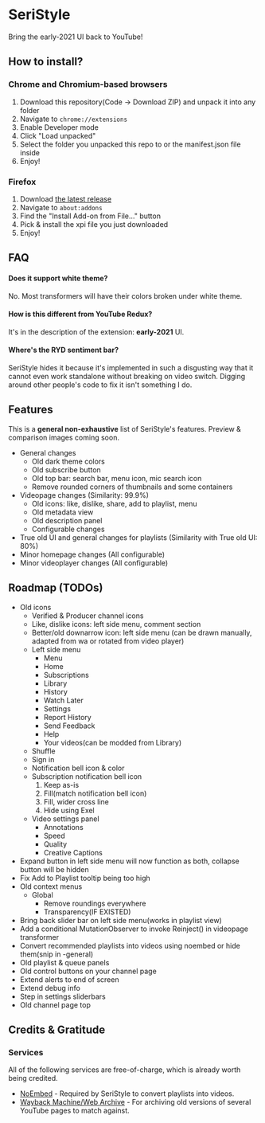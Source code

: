# SeriStyle
Bring the early-2021 UI back to YouTube!

## How to install? <!-- This could use a better English -->
### Chrome and Chromium-based browsers
1. Download this repository(Code -> Download ZIP) and unpack it into any folder
2. Navigate to `chrome://extensions`
3. Enable Developer mode
4. Click "Load unpacked"
5. Select the folder you unpacked this repo to or the manifest.json file inside
6. Enjoy!
### Firefox
1. Download [the latest release](https://github.com/Alluseri/SeriStyle/releases)
2. Navigate to `about:addons`
3. Find the "Install Add-on from File..." button
4. Pick & install the xpi file you just downloaded
5. Enjoy!

## FAQ <!-- Nobody ever asked one. Oh well. -->
#### Does it support white theme?
No. Most transformers will have their colors broken under white theme.
#### How is this different from YouTube Redux?
It's in the description of the extension: **early-2021** UI.
#### Where's the RYD sentiment bar?
SeriStyle hides it because it's implemented in such a disgusting way that it cannot even work standalone without breaking on video switch. Digging around other people's code to fix it isn't something I do.

## Features
This is a **general non-exhaustive** list of SeriStyle's features. Preview & comparison images coming soon.
- General changes
  - Old dark theme colors
  - Old subscribe button
  - Old top bar: search bar, menu icon, mic search icon
  - Remove rounded corners of thumbnails and some containers
- Videopage changes (Similarity: 99.9%)
  - Old icons: like, dislike, share, add to playlist, menu
  - Old metadata view
  - Old description panel
  - Configurable changes
- True old UI and general changes for playlists (Similarity with True old UI: 80%)
- Minor homepage changes (All configurable)
- Minor videoplayer changes (All configurable)

## Roadmap (TODOs)
- Old icons
  - Verified & Producer channel icons
  - Like, dislike icons: left side menu, comment section
  - Better/old downarrow icon: left side menu (can be drawn manually, adapted from wa or rotated from video player)
  - Left side menu
    - Menu
    - Home
    - Subscriptions
    - Library
    - History
    - Watch Later
    - Settings
    - Report History
    - Send Feedback
    - Help
    - Your videos(can be modded from Library)
  - Shuffle
  - Sign in
  - Notification bell icon & color
  - Subscription notification bell icon
    1. Keep as-is
    2. Fill(match notification bell icon)
    3. Fill, wider cross line
    4. Hide using Exel
  - Video settings panel
    - Annotations
    - Speed
    - Quality
    - Creative Captions
- Expand button in left side menu will now function as both, collapse button will be hidden
- Fix Add to Playlist tooltip being too high
- Old context menus
  - Global
    - Remove roundings everywhere
    - Transparency(IF EXISTED)
- Bring back slider bar on left side menu(works in playlist view)
- Add a conditional MutationObserver to invoke Reinject() in videopage transformer
- Convert recommended playlists into videos using noembed or hide them(snip in -general)
- Old playlist & queue panels
- Old control buttons on your channel page
- Extend alerts to end of screen
- Extend debug info
- Step in settings sliderbars
- Old channel page top

## Credits & Gratitude
### Services
All of the following services are free-of-charge, which is already worth being credited.
- [NoEmbed](https://noembed.com) - Required by SeriStyle to convert playlists into videos.
- [Wayback Machine/Web Archive](https://web.archive.org) - For archiving old versions of several YouTube pages to match against.

